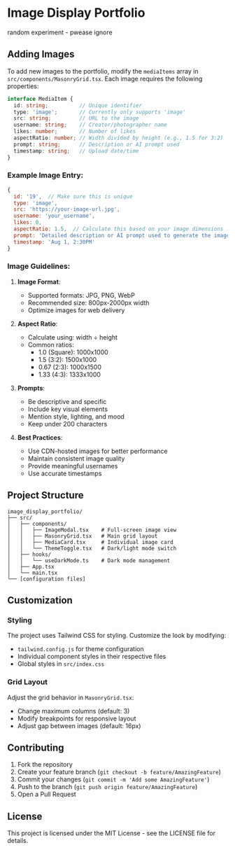 # Image Display Portfolio
 random experiment - pwease ignore

## Adding Images

To add new images to the portfolio, modify the `mediaItems` array in `src/components/MasonryGrid.tsx`. Each image requires the following properties:

```typescript
interface MediaItem {
  id: string;          // Unique identifier
  type: 'image';       // Currently only supports 'image'
  src: string;         // URL to the image
  username: string;    // Creator/photographer name
  likes: number;       // Number of likes
  aspectRatio: number; // Width divided by height (e.g., 1.5 for 3:2)
  prompt: string;      // Description or AI prompt used
  timestamp: string;   // Upload date/time
}
```

### Example Image Entry:

```javascript
{
  id: '19',  // Make sure this is unique
  type: 'image',
  src: 'https://your-image-url.jpg',
  username: 'your_username',
  likes: 0,
  aspectRatio: 1.5,  // Calculate this based on your image dimensions
  prompt: 'Detailed description or AI prompt used to generate the image',
  timestamp: 'Aug 1, 2:30PM'
}
```

### Image Guidelines:

1. **Image Format**:
   - Supported formats: JPG, PNG, WebP
   - Recommended size: 800px-2000px width
   - Optimize images for web delivery

2. **Aspect Ratio**:
   - Calculate using: width ÷ height
   - Common ratios:
     - 1.0 (Square): 1000x1000
     - 1.5 (3:2): 1500x1000
     - 0.67 (2:3): 1000x1500
     - 1.33 (4:3): 1333x1000

3. **Prompts**:
   - Be descriptive and specific
   - Include key visual elements
   - Mention style, lighting, and mood
   - Keep under 200 characters

4. **Best Practices**:
   - Use CDN-hosted images for better performance
   - Maintain consistent image quality
   - Provide meaningful usernames
   - Use accurate timestamps

## Project Structure

```
image_display_portfolio/
├── src/
│   ├── components/
│   │   ├── ImageModal.tsx    # Full-screen image view
│   │   ├── MasonryGrid.tsx   # Main grid layout
│   │   ├── MediaCard.tsx     # Individual image card
│   │   └── ThemeToggle.tsx   # Dark/light mode switch
│   ├── hooks/
│   │   └── useDarkMode.ts    # Dark mode management
│   ├── App.tsx
│   └── main.tsx
└── [configuration files]
```

## Customization

### Styling

The project uses Tailwind CSS for styling. Customize the look by modifying:
- `tailwind.config.js` for theme configuration
- Individual component styles in their respective files
- Global styles in `src/index.css`

### Grid Layout

Adjust the grid behavior in `MasonryGrid.tsx`:
- Change maximum columns (default: 3)
- Modify breakpoints for responsive layout
- Adjust gap between images (default: 16px)

## Contributing

1. Fork the repository
2. Create your feature branch (`git checkout -b feature/AmazingFeature`)
3. Commit your changes (`git commit -m 'Add some AmazingFeature'`)
4. Push to the branch (`git push origin feature/AmazingFeature`)
5. Open a Pull Request

## License

This project is licensed under the MIT License - see the LICENSE file for details. 
